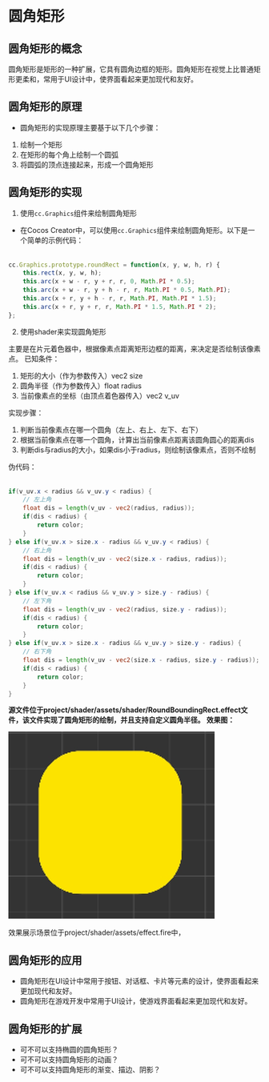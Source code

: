 # 圆角矩形

## 圆角矩形的概念

圆角矩形是矩形的一种扩展，它具有圆角边框的矩形。圆角矩形在视觉上比普通矩形更柔和，常用于UI设计中，使界面看起来更加现代和友好。

## 圆角矩形的原理

- 圆角矩形的实现原理主要基于以下几个步骤：

1. 绘制一个矩形
2. 在矩形的每个角上绘制一个圆弧
3. 将圆弧的顶点连接起来，形成一个圆角矩形

## 圆角矩形的实现

1. 使用`cc.Graphics`组件来绘制圆角矩形
- 在Cocos Creator中，可以使用`cc.Graphics`组件来绘制圆角矩形。以下是一个简单的示例代码：

```javascript

cc.Graphics.prototype.roundRect = function(x, y, w, h, r) {
    this.rect(x, y, w, h);
    this.arc(x + w - r, y + r, r, 0, Math.PI * 0.5);
    this.arc(x + w - r, y + h - r, r, Math.PI * 0.5, Math.PI);
    this.arc(x + r, y + h - r, r, Math.PI, Math.PI * 1.5);
    this.arc(x + r, y + r, r, Math.PI * 1.5, Math.PI * 2);
};

```

2. 使用shader来实现圆角矩形

主要是在片元着色器中，根据像素点距离矩形边框的距离，来决定是否绘制该像素点。
已知条件：
1. 矩形的大小（作为参数传入）vec2 size
2. 圆角半径（作为参数传入）float radius
3. 当前像素点的坐标（由顶点着色器传入）vec2 v_uv

实现步骤：
1. 判断当前像素点在哪一个圆角（左上、右上、左下、右下）
2. 根据当前像素点在哪一个圆角，计算出当前像素点距离该圆角圆心的距离dis
3. 判断dis与radius的大小，如果dis小于radius，则绘制该像素点，否则不绘制

伪代码：

```glsl

if(v_uv.x < radius && v_uv.y < radius) {
    // 左上角
    float dis = length(v_uv - vec2(radius, radius));
    if(dis < radius) {
        return color;
    }
} else if(v_uv.x > size.x - radius && v_uv.y < radius) {
    // 右上角
    float dis = length(v_uv - vec2(size.x - radius, radius));
    if(dis < radius) {
        return color;
    }
} else if(v_uv.x < radius && v_uv.y > size.y - radius) {
    // 左下角
    float dis = length(v_uv - vec2(radius, size.y - radius));
    if(dis < radius) {
        return color;
    }
} else if(v_uv.x > size.x - radius && v_uv.y > size.y - radius) {
    // 右下角
    float dis = length(v_uv - vec2(size.x - radius, size.y - radius));
    if(dis < radius) {
        return color;
    }
}

```
**源文件位于project/shader/assets/shader/RoundBoundingRect.effect文件，该文件实现了圆角矩形的绘制，并且支持自定义圆角半径。**
**效果图：**

![圆角矩形](../../resource/image/shader_roundBoundingRect.png)

效果展示场景位于project/shader/assets/effect.fire中，

## 圆角矩形的应用

- 圆角矩形在UI设计中常用于按钮、对话框、卡片等元素的设计，使界面看起来更加现代和友好。
- 圆角矩形在游戏开发中常用于UI设计，使游戏界面看起来更加现代和友好。

## 圆角矩形的扩展

- 可不可以支持椭圆的圆角矩形？
- 可不可以支持圆角矩形的动画？
- 可不可以支持圆角矩形的渐变、描边、阴影？